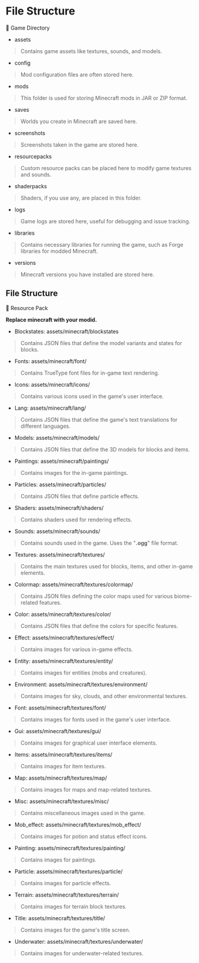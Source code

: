 # File Structure

:memo: Game Directory

- assets
> Contains game assets like textures, sounds, and models.
- config
> Mod configuration files are often stored here.
- mods
> This folder is used for storing Minecraft mods in JAR or ZIP format.
- saves
> Worlds you create in Minecraft are saved here.
- screenshots
> Screenshots taken in the game are stored here.
- resourcepacks
> Custom resource packs can be placed here to modify game textures and sounds.
- shaderpacks
> Shaders, if you use any, are placed in this folder.
- logs
> Game logs are stored here, useful for debugging and issue tracking.
- libraries
> Contains necessary libraries for running the game, such as Forge libraries for modded Minecraft.
- versions
> Minecraft versions you have installed are stored here.

## File Structure

:memo: Resource Pack

**Replace minecraft with your modid.**

- Blockstates: assets/minecraft/blockstates
> Contains JSON files that define the model variants and states for blocks.
- Fonts: assets/minecraft/font/
> Contains TrueType font files for in-game text rendering.
- Icons: assets/minecraft/icons/
> Contains various icons used in the game's user interface. 
- Lang: assets/minecraft/lang/
> Contains JSON files that define the game's text translations for different languages.
- Models: assets/minecraft/models/
> Contains JSON files that define the 3D models for blocks and items.
- Paintings: assets/minecraft/paintings/
> Contains images for the in-game paintings.
- Particles: assets/minecraft/particles/
> Contains JSON files that define particle effects.
- Shaders: assets/minecraft/shaders/
> Contains shaders used for rendering effects.
- Sounds: assets/minecraft/sounds/
> Contains sounds used in the game. Uses the "**.ogg**" file format.
- Textures: assets/minecraft/textures/
> Contains the main textures used for blocks, items, and other in-game elements.
  - Colormap: assets/minecraft/textures/colormap/
> Contains JSON files defining the color maps used for various biome-related features.
  - Color: assets/minecraft/textures/color/
> Contains JSON files that define the colors for specific features.
  - Effect: assets/minecraft/textures/effect/
> Contains images for various in-game effects.
  - Entity: assets/minecraft/textures/entity/
> Contains images for entities (mobs and creatures).
  - Environment: assets/minecraft/textures/environment/
> Contains images for sky, clouds, and other environmental textures.
  - Font: assets/minecraft/textures/font/
> Contains images for fonts used in the game's user interface.
  - Gui: assets/minecraft/textures/gui/
>  Contains images for graphical user interface elements.
  - Items: assets/minecraft/textures/items/
>  Contains images for item textures.
  - Map: assets/minecraft/textures/map/
> Contains images for maps and map-related textures.
  - Misc: assets/minecraft/textures/misc/
> Contains miscellaneous images used in the game.
  - Mob_effect: assets/minecraft/textures/mob_effect/
> Contains images for potion and status effect icons.
  - Painting: assets/minecraft/textures/painting/
> Contains images for paintings.
  - Particle: assets/minecraft/textures/particle/
>  Contains images for particle effects.
  - Terrain: assets/minecraft/textures/terrain/
> Contains images for terrain block textures.
  - Title: assets/minecraft/textures/title/
> Contains images for the game's title screen.
  - Underwater: assets/minecraft/textures/underwater/
> Contains images for underwater-related textures.
